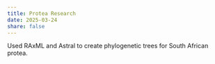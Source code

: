 ```yaml
---
title: Protea Research
date: 2025-03-24
share: false
---
```


Used RAxML and Astral to create phylogenetic trees for South African protea.

